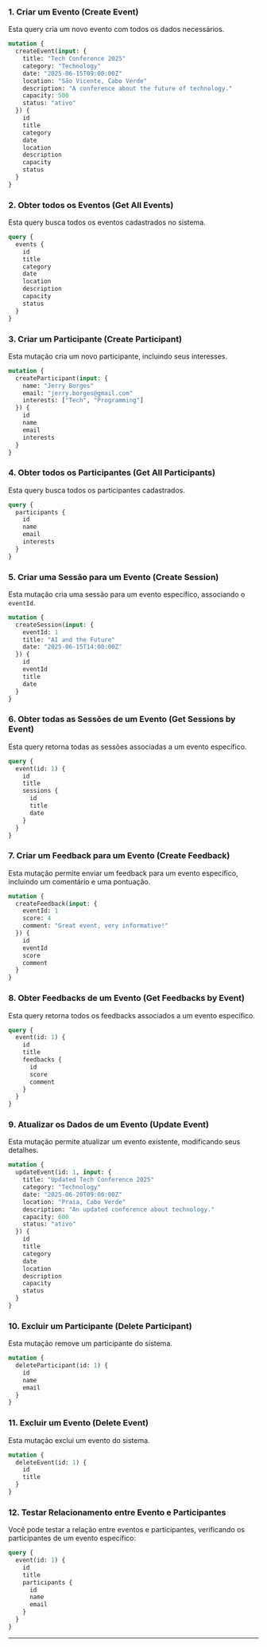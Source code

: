 

### 1. **Criar um Evento (Create Event)**
Esta query cria um novo evento com todos os dados necessários.

```graphql
mutation {
  createEvent(input: {
    title: "Tech Conference 2025"
    category: "Technology"
    date: "2025-06-15T09:00:00Z"
    location: "São Vicente, Cabo Verde"
    description: "A conference about the future of technology."
    capacity: 500
    status: "ativo"
  }) {
    id
    title
    category
    date
    location
    description
    capacity
    status
  }
}
```

### 2. **Obter todos os Eventos (Get All Events)**
Esta query busca todos os eventos cadastrados no sistema.

```graphql
query {
  events {
    id
    title
    category
    date
    location
    description
    capacity
    status
  }
}
```

### 3. **Criar um Participante (Create Participant)**
Esta mutação cria um novo participante, incluindo seus interesses.

```graphql
mutation {
  createParticipant(input: {
    name: "Jerry Borges"
    email: "jerry.borges@gmail.com"
    interests: ["Tech", "Programming"]
  }) {
    id
    name
    email
    interests
  }
}
```

### 4. **Obter todos os Participantes (Get All Participants)**
Esta query busca todos os participantes cadastrados.

```graphql
query {
  participants {
    id
    name
    email
    interests
  }
}
```

### 5. **Criar uma Sessão para um Evento (Create Session)**
Esta mutação cria uma sessão para um evento específico, associando o `eventId`.

```graphql
mutation {
  createSession(input: {
    eventId: 1
    title: "AI and the Future"
    date: "2025-06-15T14:00:00Z"
  }) {
    id
    eventId
    title
    date
  }
}
```

### 6. **Obter todas as Sessões de um Evento (Get Sessions by Event)**
Esta query retorna todas as sessões associadas a um evento específico.

```graphql
query {
  event(id: 1) {
    id
    title
    sessions {
      id
      title
      date
    }
  }
}
```

### 7. **Criar um Feedback para um Evento (Create Feedback)**
Esta mutação permite enviar um feedback para um evento específico, incluindo um comentário e uma pontuação.

```graphql
mutation {
  createFeedback(input: {
    eventId: 1
    score: 4
    comment: "Great event, very informative!"
  }) {
    id
    eventId
    score
    comment
  }
}
```

### 8. **Obter Feedbacks de um Evento (Get Feedbacks by Event)**
Esta query retorna todos os feedbacks associados a um evento específico.

```graphql
query {
  event(id: 1) {
    id
    title
    feedbacks {
      id
      score
      comment
    }
  }
}
```

### 9. **Atualizar os Dados de um Evento (Update Event)**
Esta mutação permite atualizar um evento existente, modificando seus detalhes.

```graphql
mutation {
  updateEvent(id: 1, input: {
    title: "Updated Tech Conference 2025"
    category: "Technology"
    date: "2025-06-20T09:00:00Z"
    location: "Praia, Cabo Verde"
    description: "An updated conference about technology."
    capacity: 600
    status: "ativo"
  }) {
    id
    title
    category
    date
    location
    description
    capacity
    status
  }
}
```

### 10. **Excluir um Participante (Delete Participant)**
Esta mutação remove um participante do sistema.

```graphql
mutation {
  deleteParticipant(id: 1) {
    id
    name
    email
  }
}
```

### 11. **Excluir um Evento (Delete Event)**
Esta mutação exclui um evento do sistema.

```graphql
mutation {
  deleteEvent(id: 1) {
    id
    title
  }
}
```

### 12. **Testar Relacionamento entre Evento e Participantes**
Você pode testar a relação entre eventos e participantes, verificando os participantes de um evento específico:

```graphql
query {
  event(id: 1) {
    id
    title
    participants {
      id
      name
      email
    }
  }
}
```

---
